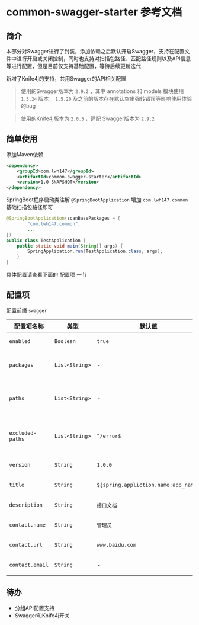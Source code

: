 # common-swagger-starter 参考文档

## 简介

本部分对Swagger进行了封装，添加依赖之后默认开启Swagger，支持在配置文件中进行开启或关闭控制，同时也支持对扫描包路径、匹配路径规则以及API信息等进行配置，但是目前仅支持基础配置，等待后续更新迭代

新增了Knife4j的支持，共用Swagger的API相关配置

> 使用的Swagger版本为 `2.9.2` ，其中 annotations 和 models 模块使用 `1.5.24` 版本， `1.5.20` 及之前的版本存在默认空串强转错误等影响使用体验的bug

> 使用的Knife4j版本为 `2.0.5` ，适配 Swagger版本为 `2.9.2`

## 简单使用

添加Maven依赖

```xml
<dependency>
    <groupId>com.lwh147</groupId>
    <artifactId>common-swagger-starter</artifactId>
    <version>1.0-SNAPSHOT</version>
</dependency>
```

SpringBoot程序启动类注解 `@SpringBootApplication` 增加 `com.lwh147.common` 基础扫描包路径即可

```java
@SpringBootApplication(scanBasePackages = {
        "com.lwh147.common",
        ...
})
public class TestApplication {
    public static void main(String[] args) {
        SpringApplication.run(TestApplication.class, args);
    }
}
```

具体配置请查看下面的 [配置项](#peizhixiang) 一节

<div id="peizhixiang"/>

## 配置项

配置前缀 `swagger`

| 配置项名称 | 类型 | 默认值 | 说明 |
| --------- | ---- | ----- | ---- |
| `enabled` | `Boolean` | `true` | 是否开启Swagger |
| `packages` | `List<String>` | - | 扫描包路径，可以配置多个 |
| `paths` | `List<String>` | - | 路径匹配规则，可以配置多个 |
| `excluded-paths` | `List<String>` | `^/error$` | 排除的匹配规则，可配置多个 |
| `version` | `String` | `1.0.0` | API版本号 |
| `title` | `String` | `${spring.appliction.name:app_name}` | 页面简介标题 |
| `description` | `String` | `接口文档` | 页面内容描述 |
| `contact.name` | `String` | `管理员` | 联系人姓名 |
| `contact.url` | `String` | `www.baidu.com` | 联系人主页 |
| `contact.email` | `String` | - | 联系人邮箱 |

## 待办

* 分组API配置支持
* Swagger和Knife4j开关
